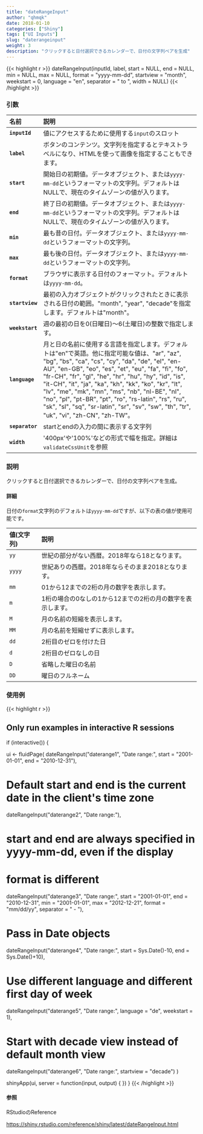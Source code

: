 ```yaml
---
title: "dateRangeInput"
author: "qhmqk"
date: 2018-01-10
categories: ["Shiny"]
tags: ["UI Inputs"]
slug: "daterangeinput"
weight: 3
description: "クリックすると日付選択できるカレンダーで、日付の文字列ペアを生成"
---
```


{{< highlight r >}}
dateRangeInput(inputId, label, start = NULL, end = NULL, min = NULL, max = NULL, format = "yyyy-mm-dd", startview = "month", weekstart = 0, language = "en", separator = " to ", width = NULL)
{{< /highlight >}}

### 引数

|名前|説明|
|:--|:--|
|**`inputId`**|値にアクセスするために使用する`input`のスロット|
|**`label`**|ボタンのコンテンツ。文字列を指定するとテキストラベルになり、HTMLを使って画像を指定することもできます。|
|**`start`**|開始日の初期値。データオブジェクト、または`yyyy-mm-dd`というフォーマットの文字列。デフォルトはNULLで、現在のタイムゾーンの値が入ります。|
|**`end`**|終了日の初期値。データオブジェクト、または`yyyy-mm-dd`というフォーマットの文字列。デフォルトはNULLで、現在のタイムゾーンの値が入ります。|
|**`min`**|最も昔の日付。データオブジェクト、または`yyyy-mm-dd`というフォーマットの文字列。|
|**`max`**|最も後の日付。データオブジェクト、または`yyyy-mm-dd`というフォーマットの文字列。|
|**`format`**|ブラウザに表示する日付のフォーマット。デフォルトは`yyyy-mm-dd`。|
|**`startview`**|最初の入力オブジェクトがクリックされたときに表示される日付の範囲。"month", "year", "decade"を指定します。デフォルトは"month"。|
|**`weekstart`**|週の最初の日を0(日曜日)～6(土曜日)の整数で指定します。|
|**`language`**|月と日の名前に使用する言語を指定します。デフォルトは"en"で英語。他に指定可能な値は、"ar", "az", "bg", "bs", "ca", "cs", "cy", "da", "de", "el", "en-AU", "en-GB", "eo", "es", "et", "eu", "fa", "fi", "fo", "fr-CH", "fr", "gl", "he", "hr", "hu", "hy", "id", "is", "it-CH", "it", "ja", "ka", "kh", "kk", "ko", "kr", "lt", "lv", "me", "mk", "mn", "ms", "nb", "nl-BE", "nl", "no", "pl", "pt-BR", "pt", "ro", "rs-latin", "rs", "ru", "sk", "sl", "sq", "sr-latin", "sr", "sv", "sw", "th", "tr", "uk", "vi", "zh-CN", "zh-TW"。|
|**`separator`**|startとendの入力の間に表示する文字列|
|**`width`**|'400px'や'100%'などの形式で幅を指定。詳細は`validateCssUnit`を参照|

### 説明

クリックすると日付選択できるカレンダーで、日付の文字列ペアを生成。

#### 詳細

日付の`format`文字列のデフォルトは`yyyy-mm-dd`ですが、以下の表の値が使用可能です。

|値(文字列)|説明|
|:--|:--|
|`yy`|世紀の部分がない西暦。2018年なら18となります。|
|`yyyy`|世紀ありの西暦。2018年ならそのまま2018となります。|
|`mm`|01から12までの2桁の月の数字を表示します。|
|`m`|1桁の場合の0なしの1から12までの2桁の月の数字を表示します。|
|`M`|月の名前の短縮を表示します。|
|`MM`|月の名前を短縮せずに表示します。|
|`dd`|2桁目のゼロを付けた日|
|`d`|2桁目のゼロなしの日|
|`D`|省略した曜日の名前|
|`DD`|曜日のフルネーム|

### 使用例

{{< highlight r >}}
## Only run examples in interactive R sessions
if (interactive()) {

ui <- fluidPage(
  dateRangeInput("daterange1", "Date range:",
                 start = "2001-01-01",
                 end   = "2010-12-31"),

  # Default start and end is the current date in the client's time zone
  dateRangeInput("daterange2", "Date range:"),

  # start and end are always specified in yyyy-mm-dd, even if the display
  # format is different
  dateRangeInput("daterange3", "Date range:",
                 start  = "2001-01-01",
                 end    = "2010-12-31",
                 min    = "2001-01-01",
                 max    = "2012-12-21",
                 format = "mm/dd/yy",
                 separator = " - "),

  # Pass in Date objects
  dateRangeInput("daterange4", "Date range:",
                 start = Sys.Date()-10,
                 end = Sys.Date()+10),

  # Use different language and different first day of week
  dateRangeInput("daterange5", "Date range:",
                 language = "de",
                 weekstart = 1),

  # Start with decade view instead of default month view
  dateRangeInput("daterange6", "Date range:",
                 startview = "decade")
)

shinyApp(ui, server = function(input, output) { })
}
{{< /highlight >}}

#### 参照

RStudioのReference

https://shiny.rstudio.com/reference/shiny/latest/dateRangeInput.html